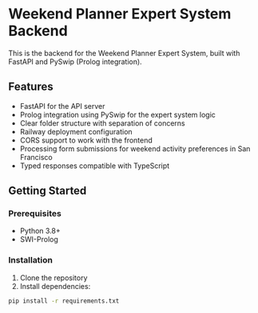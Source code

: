 # Weekend Planner Expert System Backend

This is the backend for the Weekend Planner Expert System, built with FastAPI and PySwip (Prolog integration).

## Features

- FastAPI for the API server
- Prolog integration using PySwip for the expert system logic
- Clear folder structure with separation of concerns
- Railway deployment configuration
- CORS support to work with the frontend
- Processing form submissions for weekend activity preferences in San Francisco
- Typed responses compatible with TypeScript

## Getting Started

### Prerequisites

- Python 3.8+
- SWI-Prolog

### Installation

1. Clone the repository
2. Install dependencies:

```bash
pip install -r requirements.txt
